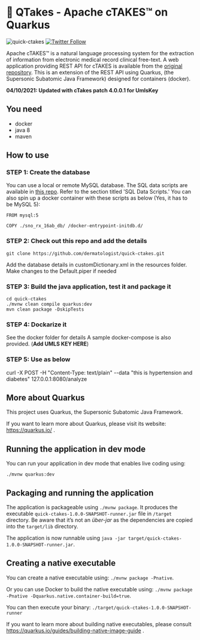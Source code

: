 # :rocket: QTakes - Apache cTAKES™ on Quarkus

![quick-ctakes](https://forthebadge.com/images/badges/made-with-java.svg)
[![Twitter Follow](https://img.shields.io/twitter/follow/beapen?style=social)](https://twitter.com/beapen)


Apache cTAKES™ is a natural language processing system for the extraction of information from electronic medical record clinical free-text. A web application providing REST API for cTAKES is available from the [original repository](https://github.com/apache/ctakes). This is an extension of the REST API using Quarkus, (the Supersonic Subatomic Java Framework) designed for containers (docker).

**04/10/2021: Updated with cTakes patch 4.0.0.1 for UmlsKey**
## You need

* docker
* java 8
* maven

## How to use

### STEP 1: Create the database

You can use a local or remote MySQL database. The SQL data scripts are available in [this repo](https://github.com/GoTeamEpsilon/ctakes-rest-service). Refer to the section titled 'SQL Data Scripts.' You can also spin up a docker container with these scripts as below (Yes, it has to be MySQL 5):

```
FROM mysql:5

COPY ./sno_rx_16ab_db/ /docker-entrypoint-initdb.d/
```

### STEP 2: Check out this repo and add the details

```
git clone https://github.com/dermatologist/quick-ctakes.git
```
Add the database details in customDictionary.xml in the resources folder. Make changes to the Default.piper if needed


### STEP 3: Build the java application, test it and package it
```
cd quick-ctakes
./mvnw clean compile quarkus:dev
mvn clean package -DskipTests

```
### STEP 4: Dockarize it
See the docker folder for details
A sample docker-compose is also provided. (**Add UMLS KEY HERE**)

### STEP 5: Use as below
curl -X POST -H "Content-Type: text/plain" --data "this is hypertension and diabetes" 127.0.0.1:8080/analyze

## More about Quarkus


This project uses Quarkus, the Supersonic Subatomic Java Framework.

If you want to learn more about Quarkus, please visit its website: https://quarkus.io/ .

## Running the application in dev mode

You can run your application in dev mode that enables live coding using:
```
./mvnw quarkus:dev
```

## Packaging and running the application

The application is packageable using `./mvnw package`.
It produces the executable `quick-ctakes-1.0.0-SNAPSHOT-runner.jar` file in `/target` directory.
Be aware that it’s not an _über-jar_ as the dependencies are copied into the `target/lib` directory.

The application is now runnable using `java -jar target/quick-ctakes-1.0.0-SNAPSHOT-runner.jar`.

## Creating a native executable

You can create a native executable using: `./mvnw package -Pnative`.

Or you can use Docker to build the native executable using: `./mvnw package -Pnative -Dquarkus.native.container-build=true`.

You can then execute your binary: `./target/quick-ctakes-1.0.0-SNAPSHOT-runner`

If you want to learn more about building native executables, please consult https://quarkus.io/guides/building-native-image-guide .


